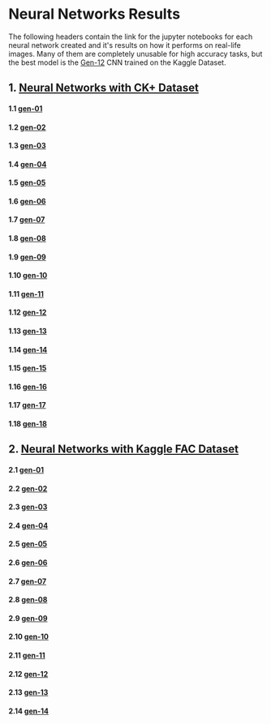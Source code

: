 # Neural Networks Results

The following headers contain the link for the jupyter notebooks for each neural network created and it's results on how it performs on real-life images. Many of them are completely unusable for high accuracy tasks, but the best model is the [Gen-12](https://github.com/Salah-Akil/emotion-recognition/blob/main/archive/Kaggle/gen_12/test_model_v12.ipynb) CNN trained on the Kaggle Dataset.

## 1. [Neural Networks with CK+ Dataset](https://github.com/Salah-Akil/emotion-recognition/blob/main/markdown/neural_networks_development.md#1-neural-networks-with-ck-dataset)
#### 1.1 [gen-01](https://github.com/Salah-Akil/emotion-recognition/blob/main/archive/CK%2B/gen_01/test_model_v1.ipynb)
#### 1.2 [gen-02](https://github.com/Salah-Akil/emotion-recognition/blob/main/archive/CK%2B/gen_02/test_model_v2.ipynb)
#### 1.3 [gen-03](https://github.com/Salah-Akil/emotion-recognition/blob/main/archive/CK%2B/gen_03/test_model_v3.ipynb)
#### 1.4 [gen-04](https://github.com/Salah-Akil/emotion-recognition/blob/main/archive/CK%2B/gen_04/test_model_v4.ipynb)
#### 1.5 [gen-05](https://github.com/Salah-Akil/emotion-recognition/blob/main/archive/CK%2B/gen_05/test_model_v5.ipynb)
#### 1.6 [gen-06](https://github.com/Salah-Akil/emotion-recognition/blob/main/archive/CK%2B/gen_06/test_model_v6.ipynb)
#### 1.7 [gen-07](https://github.com/Salah-Akil/emotion-recognition/blob/main/archive/CK%2B/gen_07/test_model_v7.ipynb)
#### 1.8 [gen-08](https://github.com/Salah-Akil/emotion-recognition/blob/main/archive/CK%2B/gen_08/test_model_v8.ipynb)
#### 1.9 [gen-09](https://github.com/Salah-Akil/emotion-recognition/blob/main/archive/CK%2B/gen_09/test_model_v9.ipynb)
#### 1.10 [gen-10](https://github.com/Salah-Akil/emotion-recognition/blob/main/archive/CK%2B/gen_10/test_model_v10.ipynb)
#### 1.11 [gen-11](https://github.com/Salah-Akil/emotion-recognition/blob/main/archive/CK%2B/gen_11/test_model_v11.ipynb)
#### 1.12 [gen-12](https://github.com/Salah-Akil/emotion-recognition/blob/main/archive/CK%2B/gen_12/test_model_v12.ipynb)
#### 1.13 [gen-13](https://github.com/Salah-Akil/emotion-recognition/blob/main/archive/CK%2B/gen_13/test_model_v13.ipynb)
#### 1.14 [gen-14](https://github.com/Salah-Akil/emotion-recognition/blob/main/archive/CK%2B/gen_14/test_model_v14.ipynb)
#### 1.15 [gen-15](https://github.com/Salah-Akil/emotion-recognition/blob/main/archive/CK%2B/gen_15/test_model_v15.ipynb)
#### 1.16 [gen-16](https://github.com/Salah-Akil/emotion-recognition/blob/main/archive/CK%2B/gen_16/test_model_v16.ipynb)
#### 1.17 [gen-17](https://github.com/Salah-Akil/emotion-recognition/blob/main/archive/CK%2B/gen_17/test_model_v17.ipynb)
#### 1.18 [gen-18](https://github.com/Salah-Akil/emotion-recognition/blob/main/archive/CK%2B/gen_18/test_model_v18.ipynb)
## 2. [Neural Networks with Kaggle FAC Dataset](https://github.com/Salah-Akil/emotion-recognition/blob/main/markdown/neural_networks_development.md#1-neural-networks-with-kaggle-fac-dataset)
#### 2.1 [gen-01](https://github.com/Salah-Akil/emotion-recognition/blob/main/archive/Kaggle/gen_01/test_model_v1.ipynb)
#### 2.2 [gen-02](https://github.com/Salah-Akil/emotion-recognition/blob/main/archive/Kaggle/gen_02/test_model_v2.ipynb)
#### 2.3 [gen-03](https://github.com/Salah-Akil/emotion-recognition/blob/main/archive/Kaggle/gen_03/test_model_v3.ipynb)
#### 2.4 [gen-04](https://github.com/Salah-Akil/emotion-recognition/blob/main/archive/Kaggle/gen_04/test_model_v4.ipynb)
#### 2.5 [gen-05](https://github.com/Salah-Akil/emotion-recognition/blob/main/archive/Kaggle/gen_05/test_model_v5.ipynb)
#### 2.6 [gen-06](https://github.com/Salah-Akil/emotion-recognition/blob/main/archive/Kaggle/gen_06/test_model_v6.ipynb)
#### 2.7 [gen-07](https://github.com/Salah-Akil/emotion-recognition/blob/main/archive/Kaggle/gen_07/test_model_v7.ipynb)
#### 2.8 [gen-08](https://github.com/Salah-Akil/emotion-recognition/blob/main/archive/Kaggle/gen_08/test_model_v8.ipynb)
#### 2.9 [gen-09](https://github.com/Salah-Akil/emotion-recognition/blob/main/archive/Kaggle/gen_09/test_model_v9.ipynb)
#### 2.10 [gen-10](https://github.com/Salah-Akil/emotion-recognition/blob/main/archive/Kaggle/gen_10/test_model_v10.ipynb)
#### 2.11 [gen-11](https://github.com/Salah-Akil/emotion-recognition/blob/main/archive/Kaggle/gen_11/test_model_v11.ipynb)
#### 2.12 [gen-12](https://github.com/Salah-Akil/emotion-recognition/blob/main/archive/Kaggle/gen_12/test_model_v12.ipynb)
#### 2.13 [gen-13](https://github.com/Salah-Akil/emotion-recognition/blob/main/archive/Kaggle/gen_13/test_model_v13.ipynb)
#### 2.14 [gen-14](https://github.com/Salah-Akil/emotion-recognition/blob/main/archive/Kaggle/gen_14/test_model_v14.ipynb)